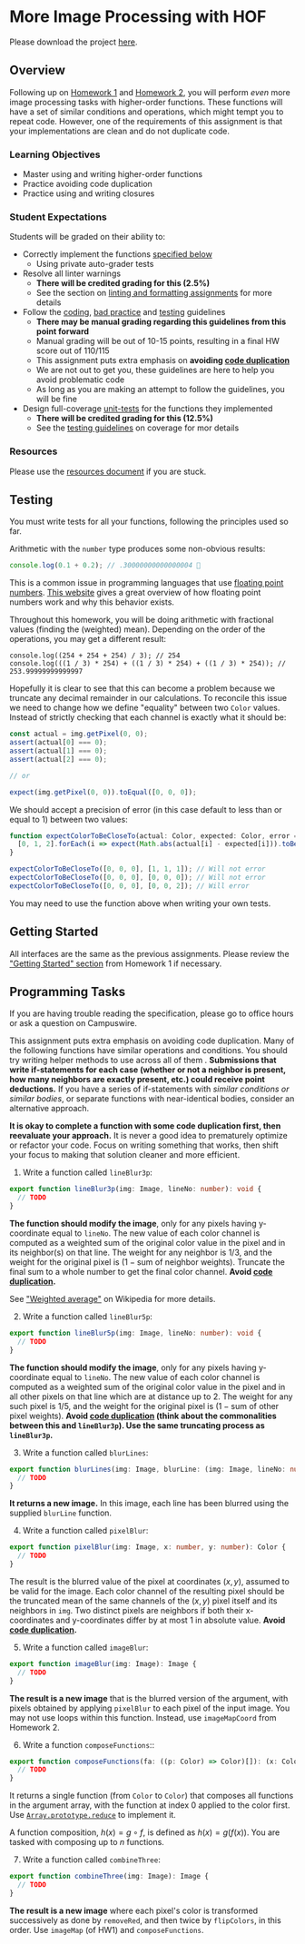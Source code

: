 # More Image Processing with HOF

Please download the project [here](./03-more-image-processing-with-hof.zip).

## Overview

Following up on [Homework 1](../01-image-processing/README.md) and [Homework 2](../02-image-processing-with-hof/README.md), you will perform _even_ more image processing tasks with higher-order functions. These functions will have a set of similar conditions and operations, which might tempt you to repeat code. However, one of the requirements of this assignment is that your implementations are clean and do not duplicate code.

### Learning Objectives

- Master using and writing higher-order functions
- Practice avoiding code duplication
- Practice using and writing closures

### Student Expectations

Students will be graded on their ability to:

- Correctly implement the functions [specified below](#programming-tasks)
  - Using private auto-grader tests
- Resolve all linter warnings
  - **There will be credited grading for this (2.5%)**
  - See the section on [linting and formatting assignments](../../resources/homework/EDITING.md#linting-and-formatting-assignments) for more details
- Follow the [coding](../../guidelines/CODING.md), [bad practice](../../guidelines/BAD_PRACTICES.md) and [testing](../../guidelines/TESTING.md) guidelines
  - **There may be manual grading regarding this guidelines from this point forward**
  - Manual grading will be out of 10-15 points, resulting in a final HW score out of 110/115
  - This assignment puts extra emphasis on **avoiding [code duplication](../../guidelines/CODING.md#code-duplication)**
  - We are not out to get you, these guidelines are here to help you avoid problematic code
  - As long as you are making an attempt to follow the guidelines, you will be fine
- Design full-coverage [unit-tests](#testing) for the functions they implemented
  - **There will be credited grading for this (12.5%)**
  - See the [testing guidelines](../../guidelines/TESTING.md#coverage) on coverage for mor details

### Resources

Please use the [resources document](../../resources/README.md) if you are stuck.

## Testing

You must write tests for all your functions, following the principles used so far.

Arithmetic with the `number` type produces some non-obvious results:

```ts
console.log(0.1 + 0.2); // .30000000000000004 🤨
```

This is a common issue in programming languages that use [floating point numbers](https://en.wikipedia.org/wiki/Floating-point_arithmetic). [This website](https://floating-point-gui.de/) gives a great overview of how floating point numbers work and why this behavior exists.

Throughout this homework, you will be doing arithmetic with fractional values (finding the (weighted) mean). Depending on the order of the operations, you may get a different result:

```t
console.log((254 + 254 + 254) / 3); // 254
console.log(((1 / 3) * 254) + ((1 / 3) * 254) + ((1 / 3) * 254)); // 253.99999999999997
```

Hopefully it is clear to see that this can become a problem because we truncate any decimal remainder in our calculations. To reconcile this issue we need to change how we define "equality" between two `Color` values. Instead of strictly checking that each channel is exactly what it should be:

```ts
const actual = img.getPixel(0, 0);
assert(actual[0] === 0);
assert(actual[1] === 0);
assert(actual[2] === 0);

// or

expect(img.getPixel(0, 0)).toEqual([0, 0, 0]);
```

We should accept a precision of error (in this case default to less than or equal to 1) between two values:

```ts
function expectColorToBeCloseTo(actual: Color, expected: Color, error = 1) {
  [0, 1, 2].forEach(i => expect(Math.abs(actual[i] - expected[i])).toBeLessThanOrEqual(error));
}

expectColorToBeCloseTo([0, 0, 0], [1, 1, 1]); // Will not error
expectColorToBeCloseTo([0, 0, 0], [0, 0, 0]); // Will not error
expectColorToBeCloseTo([0, 0, 0], [0, 0, 2]); // Will error
```

You may need to use the function above when writing your own tests.

## Getting Started

All interfaces are the same as the previous assignments. Please review the ["Getting Started" section](../01-image-processing/README.md#getting-started) from Homework 1 if necessary.

## Programming Tasks

If you are having trouble reading the specification, please go to office hours or ask a question on Campuswire.

This assignment puts extra emphasis on avoiding code duplication. Many of the following functions have similar operations and conditions. You should try writing helper methods to use across all of them . **Submissions that write if-statements for each case (whether or not a neighbor is present, how many neighbors are exactly present, etc.) could receive point deductions.** If you have a series of if-statements with _similar conditions or similar bodies_, or separate functions with near-identical bodies, consider an alternative approach.

**It is okay to complete a function with some code duplication first, then reevaluate your approach.** It is never a good idea to prematurely optimize or refactor your code. Focus on writing something that works, then shift your focus to making that solution cleaner and more efficient.

1. Write a function called `lineBlur3p`:

```ts
export function lineBlur3p(img: Image, lineNo: number): void {
  // TODO
}
```

**The function should modify the image**, only for any pixels having y-coordinate equal to `lineNo`. The new value of each color channel is computed as a weighted sum of the original color value in the pixel and in its neighbor(s) on that line. The weight for any neighbor is $1/3$, and the weight for the original pixel is $(1 - \text{sum of neighbor weights})$. Truncate the final sum to a whole number to get the final color channel. **Avoid [code duplication](../../guidelines/CODING.md#code-duplication).**

See ["Weighted average"](https://simple.wikipedia.org/wiki/Weighted_average) on Wikipedia for more details.

2. Write a function called `lineBlur5p`:

```ts
export function lineBlur5p(img: Image, lineNo: number): void {
  // TODO
}
```

**The function should modify the image**, only for any pixels having y-coordinate equal to `lineNo`. The new value of each color channel is computed as a weighted sum of the original color value in the pixel and in all other pixels on that line which are at distance up to 2. The weight for any such pixel is $1/5$, and the weight for the original pixel is $(1 - \text{sum of other pixel weights})$. **Avoid [code duplication](../../guidelines/CODING.md#code-duplication) (think about the commonalities between this and `lineBlur3p`). Use the same truncating process as `lineBlur3p`.**

3. Write a function called `blurLines`:

```ts
export function blurLines(img: Image, blurLine: (img: Image, lineNo: number) => void): Image {
  // TODO
}
```

**It returns a new image.** In this image, each line has been blurred using the supplied `blurLine` function.

4. Write a function called `pixelBlur`:

```ts
export function pixelBlur(img: Image, x: number, y: number): Color {
  // TODO
}
```

The result is the blurred value of the pixel at coordinates $(x, y)$, assumed to be valid for the image. Each color channel of the resulting pixel should be the truncated mean of the same channels of the $(x, y)$ pixel itself and its neighbors in `img`. Two distinct pixels are neighbors if both their x-coordinates and y-coordinates differ by at most 1 in absolute value. **Avoid [code duplication](../../guidelines/CODING.md#code-duplication).**

5. Write a function called `imageBlur`:

```ts
export function imageBlur(img: Image): Image {
  // TODO
}
```

**The result is a new image** that is the blurred version of the argument, with pixels obtained by applying `pixelBlur` to each pixel of the input image. You may not use loops within this function. Instead, use `imageMapCoord` from Homework 2.

6. Write a function `composeFunctions`::

```ts
export function composeFunctions(fa: ((p: Color) => Color)[]): (x: Color) => Color {
  // TODO
}
```

It returns a single function (from `Color` to `Color`) that composes all functions in the argument array, with the function at index 0 applied to the color first. Use [`Array.prototype.reduce`](https://developer.mozilla.org/en-US/docs/Web/JavaScript/Reference/Global_Objects/Array/reduce) to implement it.

A function composition, $h(x) = g \circ f$, is defined as $h(x) = g(f(x))$. You are tasked with composing up to $n$ functions.

7. Write a function called `combineThree`:

```ts
export function combineThree(img: Image): Image {
  // TODO
}
```

**The result is a new image** where each pixel's color is transformed successively as done by `removeRed`, and then twice by `flipColors`, in this order. Use `imageMap` (of HW1) and `composeFunctions`.
